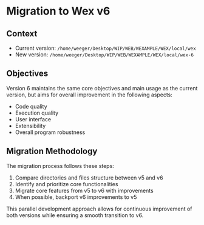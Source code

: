 # Migration to Wex v6

## Context

- Current version: `/home/weeger/Desktop/WIP/WEB/WEXAMPLE/WEX/local/wex`
- New version: `/home/weeger/Desktop/WIP/WEB/WEXAMPLE/WEX/local/wex-6`

## Objectives

Version 6 maintains the same core objectives and main usage as the current version, but aims for overall improvement in the following aspects:

- Code quality
- Execution quality
- User interface
- Extensibility
- Overall program robustness

## Migration Methodology

The migration process follows these steps:

1. Compare directories and files structure between v5 and v6
2. Identify and prioritize core functionalities
3. Migrate core features from v5 to v6 with improvements
4. When possible, backport v6 improvements to v5

This parallel development approach allows for continuous improvement of both versions while ensuring a smooth transition to v6.